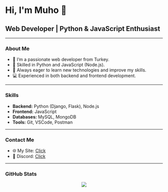 # Hi, I'm Muho 👋

## Web Developer | Python & JavaScript Enthusiast

---

### About Me

- 🔭 I’m a passionate web developer from Turkey.
- 🐍 Skilled in Python and JavaScript (Node.js).
- 🌱 Always eager to learn new technologies and improve my skills.
- 💻 Experienced in both backend and frontend development.

---

### Skills

- **Backend:** Python (Django, Flask), Node.js
- **Frontend:** JavaScript
- **Databases:** MySQL, MongoDB
- **Tools:** Git, VSCode, Postman

---

### Contact Me

- 🌐 My Site: [Click](https://muhosekerci.xyz)
- 💬 Discord: [Click](https://discord.com/users/1183322309294039060)


---


### GitHub Stats

<p align="center">
  <img src="https://github-readme-stats.vercel.app/api?username=muhosekerci&show_icons=true&theme=blue-green" />
</p>
